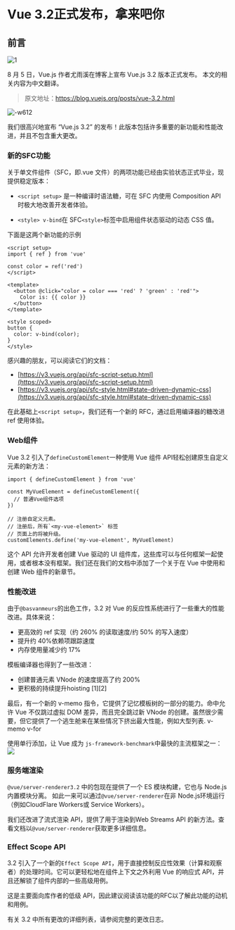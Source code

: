 # Vue 3.2正式发布，拿来吧你

## 前言
![1](https://wakatime.com/share/@b25261ab-63cd-49bc-a4f3-2de7cb963339/e9b93c6c-766d-4bca-ad13-24d8be72461a.svg)

8 月 5 日，Vue.js 作者尤雨溪在博客上宣布 Vue.js 3.2 版本正式发布。 本文的相关内容为中文翻译。

> 原文地址：https://blog.vuejs.org/posts/vue-3.2.html

![-w612](https://p3-juejin.byteimg.com/tos-cn-i-k3u1fbpfcp/f8f65ac2dad8452dbc2460c4333e1c5b~tplv-k3u1fbpfcp-zoom-1.image)

我们很高兴地宣布 “Vue.js 3.2” 的发布！此版本包括许多重要的新功能和性能改进，并且不包含重大更改。



### 新的SFC功能

关于单文件组件（SFC，即.vue 文件）的两项功能已经由实验状态正式毕业，现提供稳定版本：

* `<script setup>` 是一种编译时语法糖，可在 SFC 内使用 Composition API 时极大地改善开发者体验。

* `<style> v-bind`在 SFC`<style>`标签中启用组件状态驱动的动态 CSS 值。

下面是这两个新功能的示例

```vue
<script setup>
import { ref } from 'vue'

const color = ref('red')
</script>

<template>
  <button @click="color = color === 'red' ? 'green' : 'red'">
    Color is: {{ color }}
  </button>
</template>

<style scoped>
button {
  color: v-bind(color);
}
</style>
```

感兴趣的朋友，可以阅读它们的文档：
* [https://v3.vuejs.org/api/sfc-script-setup.html](https://v3.vuejs.org/api/sfc-script-setup.html)
* [https://v3.vuejs.org/api/sfc-style.html#state-driven-dynamic-css](https://v3.vuejs.org/api/sfc-style.html#state-driven-dynamic-css)

在此基础上`<script setup>`，我们还有一个新的 RFC，通过启用编译器的糖改进 ref 使用体验。

### Web组件

Vue 3.2 引入了`defineCustomElement`一种使用 Vue 组件 API轻松创建原生自定义元素的新方法：


```
import { defineCustomElement } from 'vue'

const MyVueElement = defineCustomElement({
  // 普通Vue组件选项
})

// 注册自定义元素。
// 注册后，所有`<my-vue-element>` 标签
// 页面上的将被升级。
customElements.define('my-vue-element', MyVueElement)
```

这个 API 允许开发者创建 Vue 驱动的 UI 组件库，这些库可以与任何框架一起使用，或者根本没有框架。我们还在我们的文档中添加了一个关于在 Vue 中使用和创建 Web 组件的新章节。

### 性能改进

由于`@basvanmeurs`的出色工作，3.2 对 Vue 的反应性系统进行了一些重大的性能改进。具体来说：
* 更高效的 ref 实现（约 260% 的读取速度/约 50% 的写入速度）
* 提升约 40%依赖项跟踪速度
* 内存使用量减少约 17%

模板编译器也得到了一些改进：

* 创建普通元素 VNode 的速度提高了约 200%
* 更积极的持续提升hoisting [1][2]

最后，有一个新的 v-memo 指令，它提供了记忆模板树的一部分的能力。命中允许 Vue 不仅跳过虚拟 DOM 差异，而且完全跳过新 VNode 的创建。虽然很少需要，但它提供了一个逃生舱来在某些情况下挤出最大性能，例如大型列表. v-memo v-for

使用单行添加，让 Vue 成为 `js-framework-benchmark`中最快的主流框架之一：
![](https://p3-juejin.byteimg.com/tos-cn-i-k3u1fbpfcp/abe88a28efb24a2db6a6e8952d832168~tplv-k3u1fbpfcp-zoom-1.image)

### 服务端渲染
`@vue/server-renderer3.2` 中的包现在提供了一个 ES 模块构建，它也与 Node.js 内置模块分离。
如此一来可以通过`@vue/server-renderer`在非 Node.js环境运行（例如CloudFlare Workers或 Service Workers）。

我们还改进了流式渲染 API，提供了用于渲染到Web Streams API 的新方法。查看文档以`@vue/server-renderer`获取更多详细信息。

### Effect Scope API
3.2 引入了一个新的`Effect Scope API`，用于直接控制反应性效果（计算和观察者）的处理时间。它可以更轻松地在组件上下文之外利用 Vue 的响应式 API，并且还解锁了组件内部的一些高级用例。

这是主要面向库作者的低级 API，因此建议阅读该功能的RFC以了解此功能的动机和用例。

有关 3.2 中所有更改的详细列表，请参阅完整的更改日志。

